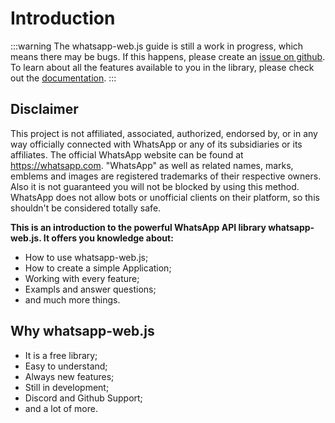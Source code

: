 # Introduction

:::warning
The whatsapp-web.js guide is still a work in progress, which means there may be bugs. If this happens, please create an [issue on github](https://github.com/wwebjs/wwebjs.dev/issues/new). To learn about all the features available to you in the library, please check out the [documentation](https://docs.wwebjs.dev/).
:::

## Disclaimer

This project is not affiliated, associated, authorized, endorsed by, or in any way officially connected with WhatsApp or any of its subsidiaries or its affiliates. The official WhatsApp website can be found at https://whatsapp.com. "WhatsApp" as well as related names, marks, emblems and images are registered trademarks of their respective owners. Also it is not guaranteed you will not be blocked by using this method. WhatsApp does not allow bots or unofficial clients on their platform, so this shouldn't be considered totally safe.

**This is an introduction to the powerful WhatsApp API library whatsapp-web.js. It offers you knowledge about:**

- How to use whatsapp-web.js;
- How to create a simple Application;
- Working with every feature;
- Exampls and answer questions;
- and much more things.

<!-- an incredible number of ways to interact with WhatsApp. You can run a WhatsApp API client that connects through the WhatsApp Web browser app. It uses Puppeteer to run a real instance of Whatsapp Web to avoid getting blocked. --->

## Why whatsapp-web.js

- It is a free library;
- Easy to understand;
- Always new features;
- Still in development;
- Discord and Github Support;
- and a lot of more.

<!--- Create your Website/App/Bots/and more -> //create changing HTML on this --->
